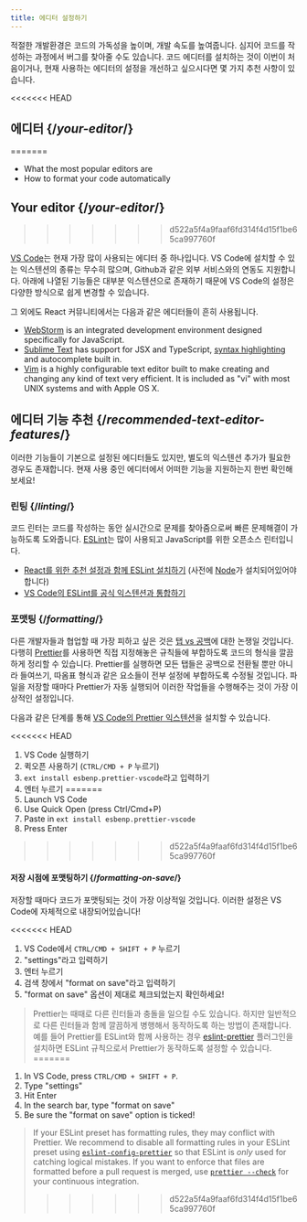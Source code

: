 ```yaml
---
title: 에디터 설정하기
---
```


<Intro>

적절한 개발환경은 코드의 가독성을 높이며, 개발 속도를 높여줍니다. 심지어 코드를 작성하는 과정에서 버그를 찾아줄 수도 있습니다. 코드 에디터를 설치하는 것이 이번이 처음이거나, 현재 사용하는 에디터의 설정을 개선하고 싶으시다면 몇 가지 추천 사항이 있습니다.

</Intro>

<<<<<<< HEAD
## 에디터 {/*your-editor*/}
=======
<YouWillLearn>

* What the most popular editors are
* How to format your code automatically

</YouWillLearn>

## Your editor {/*your-editor*/}
>>>>>>> d522a5f4a9faaf6fd314f4d15f1be65ca997760f

[VS Code](https://code.visualstudio.com/)는 현재 가장 많이 사용되는 에디터 중 하나입니다. VS Code에 설치할 수 있는 익스텐션의 종류는 무수히 많으며, Github과 같은 외부 서비스와의 연동도 지원합니다. 아래에 나열된 기능들은 대부분 익스텐션으로 존재하기 때문에 VS Code의 설정은 다양한 방식으로 쉽게 변경할 수 있습니다. 

그 외에도 React 커뮤니티에서는 다음과 같은 에디터들이 흔히 사용됩니다.

* [WebStorm](https://www.jetbrains.com/webstorm/) is an integrated development environment designed specifically for JavaScript.
* [Sublime Text](https://www.sublimetext.com/) has support for JSX and TypeScript, [syntax highlighting](https://stackoverflow.com/a/70960574/458193) and autocomplete built in.
* [Vim](https://www.vim.org/) is a highly configurable text editor built to make creating and changing any kind of text very efficient. It is included as "vi" with most UNIX systems and with Apple OS X.

## 에디터 기능 추천 {/*recommended-text-editor-features*/}

이러한 기능들이 기본으로 설정된 에디터들도 있지만, 별도의 익스텐션 추가가 필요한 경우도 존재합니다. 현재 사용 중인 에디터에서 어떠한 기능을 지원하는지 한번 확인해보세요!

### 린팅 {/*linting*/}

코드 린터는 코드를 작성하는 동안 실시간으로 문제를 찾아줌으로써 빠른 문제해결이 가능하도록 도와줍니다. [ESLint](https://eslint.org/)는 많이 사용되고 JavaScript를 위한 오픈소스 린터입니다.

* [React를 위한 추천 설정과 함께 ESLint 설치하기](https://www.npmjs.com/package/eslint-config-react-app) (사전에 [Node](https://nodejs.org/ko/download/current/)가 설치되어있어야 합니다)
* [VS Code의 ESLint를 공식 익스텐션과 통합하기](https://marketplace.visualstudio.com/items?itemName=dbaeumer.vscode-eslint)

### 포맷팅 {/*formatting*/}

다른 개발자들과 협업할 때 가장 피하고 싶은 것은 [탭 vs 공백](https://www.google.com/search?q=tabs+vs+spaces)에 대한 논쟁일 것입니다. 다행히 [Prettier](https://prettier.io/)를 사용하면 직접 지정해놓은 규칙들에 부합하도록 코드의 형식을 깔끔하게 정리할 수 있습니다. Prettier를 실행하면 모든 탭들은 공백으로 전환될 뿐만 아니라 들여쓰기, 따옴표 형식과 같은 요소들이 전부 설정에 부합하도록 수정될 것입니다. 파일을 저장할 때마다 Prettier가 자동 실행되어 이러한 작업들을 수행해주는 것이 가장 이상적인 설정입니다. 

다음과 같은 단계를 통해 [VS Code의 Prettier 익스텐션](https://marketplace.visualstudio.com/items?itemName=esbenp.prettier-vscode)을 설치할 수 있습니다.

<<<<<<< HEAD
1. VS Code 실행하기
2. 퀵오픈 사용하기 (`CTRL/CMD + P` 누르기)
3. `ext install esbenp.prettier-vscode`라고 입력하기
4. 엔터 누르기
=======
1. Launch VS Code
2. Use Quick Open (press Ctrl/Cmd+P)
3. Paste in `ext install esbenp.prettier-vscode`
4. Press Enter
>>>>>>> d522a5f4a9faaf6fd314f4d15f1be65ca997760f

#### 저장 시점에 포맷팅하기 {/*formatting-on-save*/}

저장할 때마다 코드가 포맷팅되는 것이 가장 이상적일 것입니다. 이러한 설정은 VS Code에 자체적으로 내장되어있습니다! 

<<<<<<< HEAD
1. VS Code에서 `CTRL/CMD + SHIFT + P` 누르기
2. "settings"라고 입력하기
3. 엔터 누르기
4. 검색 창에서 "format on save"라고 입력하기
5. "format on save" 옵션이 제대로 체크되었는지 확인하세요!

> Prettier는 때때로 다른 린터들과 충돌을 일으킬 수도 있습니다. 하지만 일반적으로 다른 린터들과 함께 깔끔하게 병행해서 동작하도록 하는 방법이 존재합니다. 예를 들어 Prettier를 ESLint와 함께 사용하는 경우 [eslint-prettier](https://github.com/prettier/eslint-plugin-prettier) 플러그인을 설치하면 ESLint 규칙으로서 Prettier가 동작하도록 설정할 수 있습니다. 
=======
1. In VS Code, press `CTRL/CMD + SHIFT + P`.
2. Type "settings"
3. Hit Enter
4. In the search bar, type "format on save"
5. Be sure the "format on save" option is ticked!

> If your ESLint preset has formatting rules, they may conflict with Prettier. We recommend to disable all formatting rules in your ESLint preset using [`eslint-config-prettier`](https://github.com/prettier/eslint-config-prettier) so that ESLint is *only* used for catching logical mistakes. If you want to enforce that files are formatted before a pull request is merged, use [`prettier --check`](https://prettier.io/docs/en/cli.html#--check) for your continuous integration.
>>>>>>> d522a5f4a9faaf6fd314f4d15f1be65ca997760f
